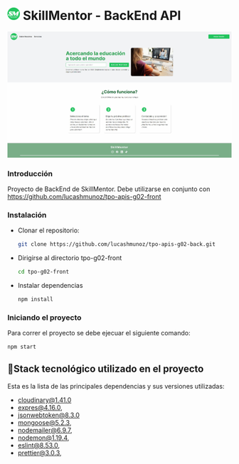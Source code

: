 # <img src="./assets/smlogo.png" width="28"/> SkillMentor - BackEnd API

![Screenshot](./assets/SkillMentor.jpg)

### Introducción

Proyecto de BackEnd de SkillMentor. Debe utilizarse en conjunto con https://github.com/lucashmunoz/tpo-apis-g02-front

### Instalación

- Clonar el repositorio:
  ```bash
  git clone https://github.com/lucashmunoz/tpo-apis-g02-back.git
  ```
- Dirigirse al directorio tpo-g02-front

  ```bash
  cd tpo-g02-front
  ```

- Instalar dependencias

  ```bash
  npm install
  ```

### Iniciando el proyecto

Para correr el proyecto se debe ejecuar el siguiente comando:

```bash
npm start
```

## 🔌Stack tecnológico utilizado en el proyecto

Esta es la lista de las principales dependencias y sus versiones utilizadas:

- cloudinary@1.41.0
- expres@4.16.0,
- jsonwebtoken@8.3.0
- mongoose@5.2.3,
- nodemailer@6.9.7,
- nodemon@1.19.4,
- eslint@8.53.0,
- prettier@3.0.3,
